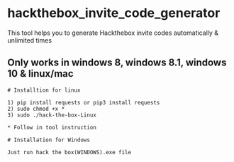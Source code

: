 # hackthebox_invite_code_generator
This tool helps you to generate Hackthebox invite codes automatically & unlimited times

## Only works in windows 8, windows 8.1, windows 10 & linux/mac

```
# Installtion for linux

1) pip install requests or pip3 install requests
2) sudo chmod +x *
3) sudo ./hack-the-box-Linux

* Follow in tool instruction
```

```
# Installation for Windows

Just run hack the box(WINDOWS).exe file
```

